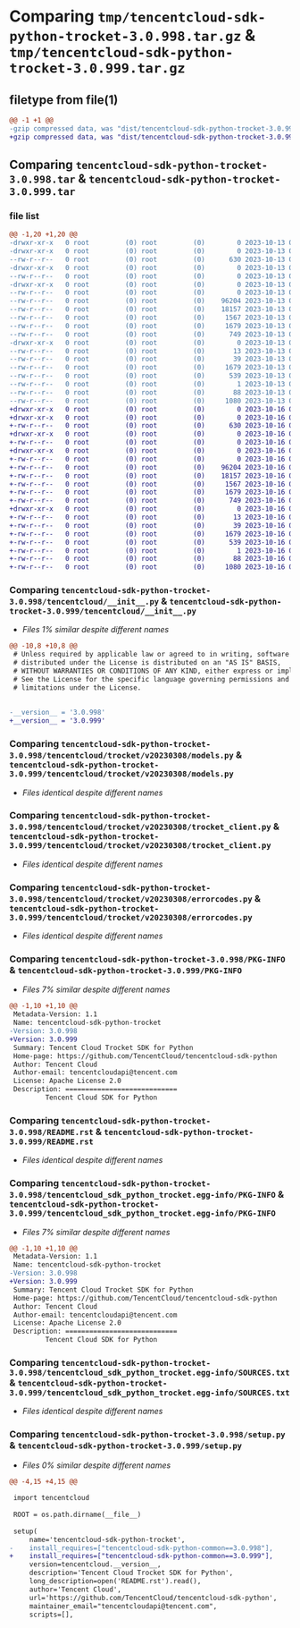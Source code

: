 # Comparing `tmp/tencentcloud-sdk-python-trocket-3.0.998.tar.gz` & `tmp/tencentcloud-sdk-python-trocket-3.0.999.tar.gz`

## filetype from file(1)

```diff
@@ -1 +1 @@
-gzip compressed data, was "dist/tencentcloud-sdk-python-trocket-3.0.998.tar", last modified: Fri Oct 13 00:39:22 2023, max compression
+gzip compressed data, was "dist/tencentcloud-sdk-python-trocket-3.0.999.tar", last modified: Mon Oct 16 00:38:26 2023, max compression
```

## Comparing `tencentcloud-sdk-python-trocket-3.0.998.tar` & `tencentcloud-sdk-python-trocket-3.0.999.tar`

### file list

```diff
@@ -1,20 +1,20 @@
-drwxr-xr-x   0 root         (0) root         (0)        0 2023-10-13 00:39:22.000000 tencentcloud-sdk-python-trocket-3.0.998/
-drwxr-xr-x   0 root         (0) root         (0)        0 2023-10-13 00:39:22.000000 tencentcloud-sdk-python-trocket-3.0.998/tencentcloud/
--rw-r--r--   0 root         (0) root         (0)      630 2023-10-13 00:39:22.000000 tencentcloud-sdk-python-trocket-3.0.998/tencentcloud/__init__.py
-drwxr-xr-x   0 root         (0) root         (0)        0 2023-10-13 00:39:22.000000 tencentcloud-sdk-python-trocket-3.0.998/tencentcloud/trocket/
--rw-r--r--   0 root         (0) root         (0)        0 2023-10-13 00:39:22.000000 tencentcloud-sdk-python-trocket-3.0.998/tencentcloud/trocket/__init__.py
-drwxr-xr-x   0 root         (0) root         (0)        0 2023-10-13 00:39:22.000000 tencentcloud-sdk-python-trocket-3.0.998/tencentcloud/trocket/v20230308/
--rw-r--r--   0 root         (0) root         (0)        0 2023-10-13 00:39:22.000000 tencentcloud-sdk-python-trocket-3.0.998/tencentcloud/trocket/v20230308/__init__.py
--rw-r--r--   0 root         (0) root         (0)    96204 2023-10-13 00:39:22.000000 tencentcloud-sdk-python-trocket-3.0.998/tencentcloud/trocket/v20230308/models.py
--rw-r--r--   0 root         (0) root         (0)    18157 2023-10-13 00:39:22.000000 tencentcloud-sdk-python-trocket-3.0.998/tencentcloud/trocket/v20230308/trocket_client.py
--rw-r--r--   0 root         (0) root         (0)     1567 2023-10-13 00:39:22.000000 tencentcloud-sdk-python-trocket-3.0.998/tencentcloud/trocket/v20230308/errorcodes.py
--rw-r--r--   0 root         (0) root         (0)     1679 2023-10-13 00:39:22.000000 tencentcloud-sdk-python-trocket-3.0.998/PKG-INFO
--rw-r--r--   0 root         (0) root         (0)      749 2023-10-13 00:39:22.000000 tencentcloud-sdk-python-trocket-3.0.998/README.rst
-drwxr-xr-x   0 root         (0) root         (0)        0 2023-10-13 00:39:22.000000 tencentcloud-sdk-python-trocket-3.0.998/tencentcloud_sdk_python_trocket.egg-info/
--rw-r--r--   0 root         (0) root         (0)       13 2023-10-13 00:39:22.000000 tencentcloud-sdk-python-trocket-3.0.998/tencentcloud_sdk_python_trocket.egg-info/top_level.txt
--rw-r--r--   0 root         (0) root         (0)       39 2023-10-13 00:39:22.000000 tencentcloud-sdk-python-trocket-3.0.998/tencentcloud_sdk_python_trocket.egg-info/requires.txt
--rw-r--r--   0 root         (0) root         (0)     1679 2023-10-13 00:39:22.000000 tencentcloud-sdk-python-trocket-3.0.998/tencentcloud_sdk_python_trocket.egg-info/PKG-INFO
--rw-r--r--   0 root         (0) root         (0)      539 2023-10-13 00:39:22.000000 tencentcloud-sdk-python-trocket-3.0.998/tencentcloud_sdk_python_trocket.egg-info/SOURCES.txt
--rw-r--r--   0 root         (0) root         (0)        1 2023-10-13 00:39:22.000000 tencentcloud-sdk-python-trocket-3.0.998/tencentcloud_sdk_python_trocket.egg-info/dependency_links.txt
--rw-r--r--   0 root         (0) root         (0)       88 2023-10-13 00:39:22.000000 tencentcloud-sdk-python-trocket-3.0.998/setup.cfg
--rw-r--r--   0 root         (0) root         (0)     1080 2023-10-13 00:39:22.000000 tencentcloud-sdk-python-trocket-3.0.998/setup.py
+drwxr-xr-x   0 root         (0) root         (0)        0 2023-10-16 00:38:26.000000 tencentcloud-sdk-python-trocket-3.0.999/
+drwxr-xr-x   0 root         (0) root         (0)        0 2023-10-16 00:38:26.000000 tencentcloud-sdk-python-trocket-3.0.999/tencentcloud/
+-rw-r--r--   0 root         (0) root         (0)      630 2023-10-16 00:38:26.000000 tencentcloud-sdk-python-trocket-3.0.999/tencentcloud/__init__.py
+drwxr-xr-x   0 root         (0) root         (0)        0 2023-10-16 00:38:26.000000 tencentcloud-sdk-python-trocket-3.0.999/tencentcloud/trocket/
+-rw-r--r--   0 root         (0) root         (0)        0 2023-10-16 00:38:26.000000 tencentcloud-sdk-python-trocket-3.0.999/tencentcloud/trocket/__init__.py
+drwxr-xr-x   0 root         (0) root         (0)        0 2023-10-16 00:38:26.000000 tencentcloud-sdk-python-trocket-3.0.999/tencentcloud/trocket/v20230308/
+-rw-r--r--   0 root         (0) root         (0)        0 2023-10-16 00:38:26.000000 tencentcloud-sdk-python-trocket-3.0.999/tencentcloud/trocket/v20230308/__init__.py
+-rw-r--r--   0 root         (0) root         (0)    96204 2023-10-16 00:38:26.000000 tencentcloud-sdk-python-trocket-3.0.999/tencentcloud/trocket/v20230308/models.py
+-rw-r--r--   0 root         (0) root         (0)    18157 2023-10-16 00:38:26.000000 tencentcloud-sdk-python-trocket-3.0.999/tencentcloud/trocket/v20230308/trocket_client.py
+-rw-r--r--   0 root         (0) root         (0)     1567 2023-10-16 00:38:26.000000 tencentcloud-sdk-python-trocket-3.0.999/tencentcloud/trocket/v20230308/errorcodes.py
+-rw-r--r--   0 root         (0) root         (0)     1679 2023-10-16 00:38:26.000000 tencentcloud-sdk-python-trocket-3.0.999/PKG-INFO
+-rw-r--r--   0 root         (0) root         (0)      749 2023-10-16 00:38:26.000000 tencentcloud-sdk-python-trocket-3.0.999/README.rst
+drwxr-xr-x   0 root         (0) root         (0)        0 2023-10-16 00:38:26.000000 tencentcloud-sdk-python-trocket-3.0.999/tencentcloud_sdk_python_trocket.egg-info/
+-rw-r--r--   0 root         (0) root         (0)       13 2023-10-16 00:38:26.000000 tencentcloud-sdk-python-trocket-3.0.999/tencentcloud_sdk_python_trocket.egg-info/top_level.txt
+-rw-r--r--   0 root         (0) root         (0)       39 2023-10-16 00:38:26.000000 tencentcloud-sdk-python-trocket-3.0.999/tencentcloud_sdk_python_trocket.egg-info/requires.txt
+-rw-r--r--   0 root         (0) root         (0)     1679 2023-10-16 00:38:26.000000 tencentcloud-sdk-python-trocket-3.0.999/tencentcloud_sdk_python_trocket.egg-info/PKG-INFO
+-rw-r--r--   0 root         (0) root         (0)      539 2023-10-16 00:38:26.000000 tencentcloud-sdk-python-trocket-3.0.999/tencentcloud_sdk_python_trocket.egg-info/SOURCES.txt
+-rw-r--r--   0 root         (0) root         (0)        1 2023-10-16 00:38:26.000000 tencentcloud-sdk-python-trocket-3.0.999/tencentcloud_sdk_python_trocket.egg-info/dependency_links.txt
+-rw-r--r--   0 root         (0) root         (0)       88 2023-10-16 00:38:26.000000 tencentcloud-sdk-python-trocket-3.0.999/setup.cfg
+-rw-r--r--   0 root         (0) root         (0)     1080 2023-10-16 00:38:26.000000 tencentcloud-sdk-python-trocket-3.0.999/setup.py
```

### Comparing `tencentcloud-sdk-python-trocket-3.0.998/tencentcloud/__init__.py` & `tencentcloud-sdk-python-trocket-3.0.999/tencentcloud/__init__.py`

 * *Files 1% similar despite different names*

```diff
@@ -10,8 +10,8 @@
 # Unless required by applicable law or agreed to in writing, software
 # distributed under the License is distributed on an "AS IS" BASIS,
 # WITHOUT WARRANTIES OR CONDITIONS OF ANY KIND, either express or implied.
 # See the License for the specific language governing permissions and
 # limitations under the License.
 
 
-__version__ = '3.0.998'
+__version__ = '3.0.999'
```

### Comparing `tencentcloud-sdk-python-trocket-3.0.998/tencentcloud/trocket/v20230308/models.py` & `tencentcloud-sdk-python-trocket-3.0.999/tencentcloud/trocket/v20230308/models.py`

 * *Files identical despite different names*

### Comparing `tencentcloud-sdk-python-trocket-3.0.998/tencentcloud/trocket/v20230308/trocket_client.py` & `tencentcloud-sdk-python-trocket-3.0.999/tencentcloud/trocket/v20230308/trocket_client.py`

 * *Files identical despite different names*

### Comparing `tencentcloud-sdk-python-trocket-3.0.998/tencentcloud/trocket/v20230308/errorcodes.py` & `tencentcloud-sdk-python-trocket-3.0.999/tencentcloud/trocket/v20230308/errorcodes.py`

 * *Files identical despite different names*

### Comparing `tencentcloud-sdk-python-trocket-3.0.998/PKG-INFO` & `tencentcloud-sdk-python-trocket-3.0.999/PKG-INFO`

 * *Files 7% similar despite different names*

```diff
@@ -1,10 +1,10 @@
 Metadata-Version: 1.1
 Name: tencentcloud-sdk-python-trocket
-Version: 3.0.998
+Version: 3.0.999
 Summary: Tencent Cloud Trocket SDK for Python
 Home-page: https://github.com/TencentCloud/tencentcloud-sdk-python
 Author: Tencent Cloud
 Author-email: tencentcloudapi@tencent.com
 License: Apache License 2.0
 Description: ============================
         Tencent Cloud SDK for Python
```

### Comparing `tencentcloud-sdk-python-trocket-3.0.998/README.rst` & `tencentcloud-sdk-python-trocket-3.0.999/README.rst`

 * *Files identical despite different names*

### Comparing `tencentcloud-sdk-python-trocket-3.0.998/tencentcloud_sdk_python_trocket.egg-info/PKG-INFO` & `tencentcloud-sdk-python-trocket-3.0.999/tencentcloud_sdk_python_trocket.egg-info/PKG-INFO`

 * *Files 7% similar despite different names*

```diff
@@ -1,10 +1,10 @@
 Metadata-Version: 1.1
 Name: tencentcloud-sdk-python-trocket
-Version: 3.0.998
+Version: 3.0.999
 Summary: Tencent Cloud Trocket SDK for Python
 Home-page: https://github.com/TencentCloud/tencentcloud-sdk-python
 Author: Tencent Cloud
 Author-email: tencentcloudapi@tencent.com
 License: Apache License 2.0
 Description: ============================
         Tencent Cloud SDK for Python
```

### Comparing `tencentcloud-sdk-python-trocket-3.0.998/tencentcloud_sdk_python_trocket.egg-info/SOURCES.txt` & `tencentcloud-sdk-python-trocket-3.0.999/tencentcloud_sdk_python_trocket.egg-info/SOURCES.txt`

 * *Files identical despite different names*

### Comparing `tencentcloud-sdk-python-trocket-3.0.998/setup.py` & `tencentcloud-sdk-python-trocket-3.0.999/setup.py`

 * *Files 0% similar despite different names*

```diff
@@ -4,15 +4,15 @@
 
 import tencentcloud
 
 ROOT = os.path.dirname(__file__)
 
 setup(
     name='tencentcloud-sdk-python-trocket',
-    install_requires=["tencentcloud-sdk-python-common==3.0.998"],
+    install_requires=["tencentcloud-sdk-python-common==3.0.999"],
     version=tencentcloud.__version__,
     description='Tencent Cloud Trocket SDK for Python',
     long_description=open('README.rst').read(),
     author='Tencent Cloud',
     url='https://github.com/TencentCloud/tencentcloud-sdk-python',
     maintainer_email="tencentcloudapi@tencent.com",
     scripts=[],
```

